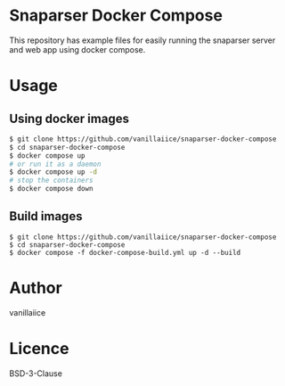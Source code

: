 # Snaparser Docker Compose

This repository has example files for easily running
the snaparser server and web app using docker compose.

# Usage

## Using docker images

```sh
$ git clone https://github.com/vanillaiice/snaparser-docker-compose
$ cd snaparser-docker-compose
$ docker compose up
# or run it as a daemon
$ docker compose up -d
# stop the containers
$ docker compose down
```

## Build images

```
$ git clone https://github.com/vanillaiice/snaparser-docker-compose
$ cd snaparser-docker-compose
$ docker compose -f docker-compose-build.yml up -d --build
```

# Author

vanillaiice

# Licence

BSD-3-Clause
